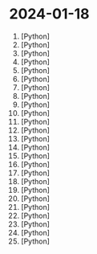 # 2024-01-18

1. [](https://github.comundefined "Accurate line-level text detection and recognition (OCR) in any language") [Python]
2. [](https://github.comundefined "Python library for portfolio optimization built on top of scikit-learn") [Python]
3. [](https://github.comundefined "Audiocraft is a library for audio processing and generation with deep learning. It features the state-of-the-art EnCodec audio compressor / tokenizer, along with MusicGen, a simple and controllable music generation LM with textual and melodic conditioning.") [Python]
4. [](https://github.comundefined "") [Python]
5. [](https://github.comundefined "") [Python]
6. [](https://github.comundefined "Brand new TTS solution") [Python]
7. [](https://github.comundefined "Standardized Serverless ML Inference Platform on Kubernetes") [Python]
8. [](https://github.comundefined "A curated list of awesome Python frameworks, libraries, software and resources") [Python]
9. [](https://github.comundefined "Question and Answer based on Anything.") [Python]
10. [](https://github.comundefined "AI powered speech denoising and enhancement") [Python]
11. [](https://github.comundefined "Home Assistant integration for Haier hOn: support for Haier/Candy/Hoover home appliances like washing machines and air conditioners in 19 languages.") [Python]
12. [](https://github.comundefined "Official Code for DragGAN (SIGGRAPH 2023)") [Python]
13. [](https://github.comundefined "We write your reusable computer vision tools. 💜") [Python]
14. [](https://github.comundefined "SploitScan is a sophisticated cybersecurity utility designed to provide detailed information on vulnerabilities and associated proof-of-concept (PoC) exploits.") [Python]
15. [](https://github.comundefined "Effortless data labeling with AI support from Segment Anything and other awesome models.") [Python]
16. [](https://github.comundefined "[ICCV 2023] Official implementation of DDColor: Towards Photo-Realistic Image Colorization via Dual Decoders") [Python]
17. [](https://github.comundefined "Bisheng is an open LLM devops platform for next generation AI applications.") [Python]
18. [](https://github.comundefined "LangGPT: Empowering everyone to become a prompt expert!🚀 Structured Prompt，Language of GPT, 结构化提示词，结构化Prompt") [Python]
19. [](https://github.comundefined "A code-first agent framework for seamlessly planning and executing data analytics tasks.") [Python]
20. [](https://github.comundefined "🚀 The best place to find icons for your dashboards.") [Python]
21. [](https://github.comundefined "🌟 The Multi-Agent Framework: Given one line Requirement, return PRD, Design, Tasks, Repo") [Python]
22. [](https://github.comundefined "a state-of-the-art-level open visual language model | 多模态预训练模型") [Python]
23. [](https://github.comundefined "Production ready AI assistant framework") [Python]
24. [](https://github.comundefined "Kedro is a toolbox for production-ready data science. It uses software engineering best practices to help you create data engineering and data science pipelines that are reproducible, maintainable, and modular.") [Python]
25. [](https://github.comundefined "vits2 backbone with multilingual-bert") [Python]
